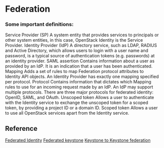 Federation
==========

### Some important definitions:

Service Provider (SP)
A system entity that provides services to principals or other system entities, in this case, OpenStack Identity is the Service Provider.
Identity Provider (IdP)
A directory service, such as LDAP, RADIUS and Active Directory, which allows users to login with a user name and password, is a typical source of authentication tokens (e.g. passwords) at an identity provider.
SAML assertion
Contains information about a user as provided by an IdP. It is an indication that a user has been authenticated.
Mapping
Adds a set of rules to map Federation protocol attributes to Identity API objects. An Identity Provider has exactly one mapping specified per protocol.
Protocol
Contains information that dictates which Mapping rules to use for an incoming request made by an IdP. An IdP may support multiple protocols. There are three major protocols for federated identity: OpenID, SAML, and OAuth.
Unscoped token
Allows a user to authenticate with the Identity service to exchange the unscoped token for a scoped token, by providing a project ID or a domain ID.
Scoped token
Allows a user to use all OpenStack services apart from the Identity service.

## Reference

[Federated Identity](https://docs.openstack.org/keystone/latest/advanced-topics/federation/federated_identity.html#configure-apache-to-use-a-federation-capable-authentication-method)
[Federated keystone](https://docs.openstack.org/security-guide/identity/federated-keystone.html)
[Keystone to Keystone federation](https://specs.openstack.org/openstack/keystone-specs/specs/keystone/juno/keystone-to-keystone-federation.html#problem-description)
